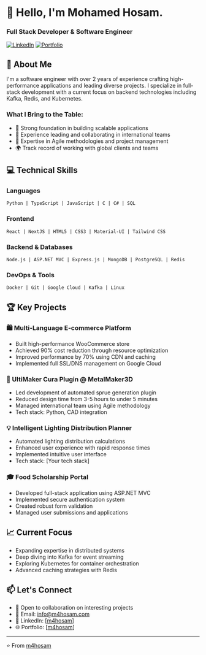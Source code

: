 # 👋 Hello, I'm Mohamed Hosam.
### Full Stack Developer & Software Engineer

[![LinkedIn](https://img.shields.io/badge/LinkedIn-Connect-blue)](https://www.linkedin.com/in/m4hosam/)
[![Portfolio](https://img.shields.io/badge/Portfolio-Visit-green)](https://www.m4hosam.com/)

## 🚀 About Me
I'm a software engineer with over 2 years of experience crafting high-performance applications and leading diverse projects. I specialize in full-stack development with a current focus on backend technologies including Kafka, Redis, and Kubernetes.

### What I Bring to the Table:
- 🎯 Strong foundation in building scalable applications
- 👥 Experience leading and collaborating in international teams
- 🔄 Expertise in Agile methodologies and project management
- 🌍 Track record of working with global clients and teams

## 💻 Technical Skills

### Languages
```
Python | TypeScript | JavaScript | C | C# | SQL
```

### Frontend
```
React | NextJS | HTML5 | CSS3 | Material-UI | Tailwind CSS
```

### Backend & Databases
```
Node.js | ASP.NET MVC | Express.js | MongoDB | PostgreSQL | Redis
```

### DevOps & Tools
```
Docker | Git | Google Cloud | Kafka | Linux
```

## 🏆 Key Projects

### 🛍️ Multi-Language E-commerce Platform
- Built high-performance WooCommerce store
- Achieved 90% cost reduction through resource optimization
- Improved performance by 70% using CDN and caching
- Implemented full SSL/DNS management on Google Cloud

### 🔧 UltiMaker Cura Plugin @ MetalMaker3D
- Led development of automated sprue generation plugin
- Reduced design time from 3-5 hours to under 5 minutes
- Managed international team using Agile methodology
- Tech stack: Python, CAD integration

### 💡 Intelligent Lighting Distribution Planner
- Automated lighting distribution calculations
- Enhanced user experience with rapid response times
- Implemented intuitive user interface
- Tech stack: [Your tech stack]

### 🎓 Food Scholarship Portal
- Developed full-stack application using ASP.NET MVC
- Implemented secure authentication system
- Created robust form validation
- Managed user submissions and applications

## 📈 Current Focus
- Expanding expertise in distributed systems
- Deep diving into Kafka for event streaming
- Exploring Kubernetes for container orchestration
- Advanced caching strategies with Redis

## 📫 Let's Connect
- 💼 Open to collaboration on interesting projects
- 📧 Email: info@m4hosam.com
- 🔗 LinkedIn: [[m4hosam](https://www.linkedin.com/in/m4hosam/)]
- 🌐 Portfolio: [[m4hosam](https://www.m4hosam.com/)]

---

⭐️ From [m4hosam](https://github.com/m4hosam)
